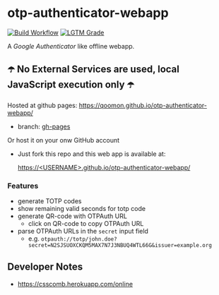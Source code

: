 # otp-authenticator-webapp
[![Build Workflow](https://github.com/qoomon/otp-authenticator-webapp/workflows/Build%20&%20Deploy/badge.svg)](https://github.com/qoomon/otp-authenticator-webapp/actions)
[![LGTM Grade](https://img.shields.io/lgtm/grade/javascript/github/qoomon/otp-authenticator-webapp)](https://lgtm.com/projects/g/qoomon/otp-authenticator-webapp)

A *Google Authenticator* like offline webapp.

## ☂️ No External Services are used, local JavaScript execution only ☂️

Hosted at github pages: https://qoomon.github.io/otp-authenticator-webapp/
* branch: [gh-pages](https://github.com/qoomon/otp-authenticator-webapp/tree/gh-pages)

Or host it on your onw GitHub account 
* Just fork this repo and this web app is available at:
  
  [https://\<USERNAME>.github.io/otp-authenticator-webapp/](https://USERNAME.github.io/otp-authenticator-webapp/)


### Features
* generate TOTP codes
* show remaining valid seconds for totp code
* generate QR-code with OTPAuth URL
  * click on QR-code to copy OTPAuth URL
* parse OTPAuth URLs in the `secret` input field
  * e.g. `otpauth://totp/john.doe?secret=N2SJSUOXCKQM5MAX7N7J3NBUQ4WTL66G&issuer=example.org`
  
## Developer Notes
* https://csscomb.herokuapp.com/online
